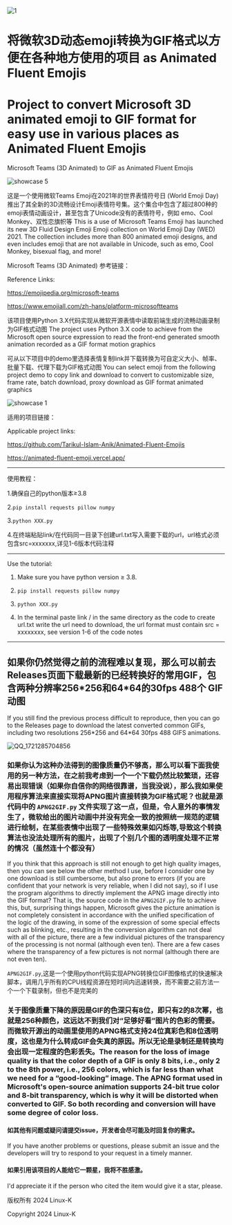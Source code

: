 ![1](https://github.com/Tarikul-Islam-Anik/Animated-Fluent-Emojis/blob/master/assets/images/banner.gif)
# 将微软3D动态emoji转换为GIF格式以方便在各种地方使用的项目 as Animated Fluent Emojis
# Project to convert Microsoft 3D animated emoji to GIF format for easy use in various places as Animated Fluent Emojis

Microsoft Teams (3D Animated) to GIF
as Animated Fluent Emojis

![showcase 5](https://github.com/user-attachments/assets/fe3a7413-8368-45e9-a08a-0c5832a70b6d)

这是一个使用微软Teams Emoji在2021年的世界表情符号日 (World Emoji Day) 推出了其全新的3D流畅设计Emoji表情符号集。这个集合中包含了超过800种的emoji表情动画设计，甚至包含了Unicode没有的表情符号，例如 emo、Cool Monkey、双性恋旗帜等
This is a use of Microsoft Teams Emoji has launched its new 3D Fluid Design Emoji Emoji collection on World Emoji Day (WED) 2021. The collection includes more than 800 animated emoji designs, and even includes emoji that are not available in Unicode, such as emo, Cool Monkey, bisexual flag, and more!

Microsoft Teams (3D Animated) 
参考链接：

Reference Links:

https://emojipedia.org/microsoft-teams

https://www.emojiall.com/zh-hans/platform-microsoftteams

该项目使用Python 3.X代码实现从微软开源表情中读取前端生成的流畅动画录制为GIF格式动图
The project uses Python 3.X code to achieve from the Microsoft open source expression to read the front-end generated smooth animation recorded as a GIF format motion graphics

可从以下项目中的demo里选择表情复制link并下载转换为可自定义大小、帧率、批量下载、代理下载为GIF格式动图
You can select emoji from the following project demo to copy link and download to convert to customizable size, frame rate, batch download, proxy download as GIF format animated graphics

![showcase 1](https://github.com/user-attachments/assets/c9737d11-ea9c-4541-b3a4-3cee2a486e2f)

适用的项目链接：

Applicable project links:
    
https://github.com/Tarikul-Islam-Anik/Animated-Fluent-Emojis
    
https://animated-fluent-emoji.vercel.app/

---

使用教程：

1.确保自己的python版本≥3.8

2.`pip install requests pillow numpy`

3.`python XXX.py`

4.在终端粘贴link/在代码同一目录下创建url.txt写入需要下载的url，url格式必须包含src=xxxxxxx,详见1-6版本代码注释

---

Use the tutorial:

1. Make sure you have python version ≥ 3.8.

2. `pip install requests pillow numpy`

3. `python XXX.py`

4. In the terminal paste link / in the same directory as the code to create url.txt write the url need to download, the url format must contain src = xxxxxxxx, see version 1-6 of the code notes

---

## 如果你仍然觉得之前的流程难以复现，那么可以前去Releases页面下载最新的已经转换好的常用GIF，包含两种分辨率256\*256和64\*64的30fps 488个 GIF动图
If you still find the previous process difficult to reproduce, then you can go to the Releases page to download the latest converted common GIFs, including two resolutions 256\*256 and 64\*64 30fps 488 GIFS animations.

![QQ_1721285704856](https://github.com/user-attachments/assets/d988173c-e26e-46de-a3bd-bccaa8d3096b)

### 如果你认为这种办法得到的图像质量仍不够高，那么可以看下面我使用的另一种方法，在之前我考虑到一个一个下载仍然比较繁琐，还容易出现错误（如果你自信你的网络很靠谱，当我没说），那么我如果使用程序算法来直接实现将APNG图片直接转换为GIF格式呢？也就是源代码中的 `APNG2GIF.py` 文件实现了这一点，但是，令人意外的事情发生了，微软给出的图片动画中并没有完全一致的按照统一规范的逻辑进行绘制，在某些表情中出现了一些特殊效果如闪烁等,导致这个转换算法也没法处理所有的图片，出现了个别几个图的透明度处理不正常的情况（虽然连十个都没有）
If you think that this approach is still not enough to get high quality images, then you can see below the other method I use, before I consider one by one download is still cumbersome, but also prone to errors (if you are confident that your network is very reliable, when I did not say), so if I use the program algorithms to directly implement the APNG image directly into the GIF format? That is, the source code in the `APNG2GIF.py` file to achieve this, but, surprising things happen, Microsoft gives the picture animation is not completely consistent in accordance with the unified specification of the logic of the drawing, in some of the expression of some special effects such as blinking, etc., resulting in the conversion algorithm can not deal with all of the picture, there are a few individual pictures of the transparency of the processing is not normal (although even ten). There are a few cases where the transparency of a few pictures is not normal (although there are not even ten).

`APNG2GIF.py`,这是一个使用python代码实现APNG转换位GIF图像格式的快速解决脚本，调用几乎所有的CPU线程资源在短时间内迅速转换，而不需要之前方法一个一个下载录制，但也不是完美的

### 关于图像质量下降的原因是GIF的色深只有8位，即只有2的8次幂，也就是256种颜色，这远达不到我们对“足够好看”图片的色彩的需要。而微软开源出的动画里使用的APNG格式支持24位真彩色和8位透明度，这也是为什么转成GIF会失真的原因。所以无论是录制还是转换均会出现一定程度的色彩丢失。The reason for the loss of image quality is that the color depth of a GIF is only 8 bits, i.e., only 2 to the 8th power, i.e., 256 colors, which is far less than what we need for a “good-looking” image. The APNG format used in Microsoft's open-source animation supports 24-bit true color and 8-bit transparency, which is why it will be distorted when converted to GIF. So both recording and conversion will have some degree of color loss.

#### 如其他有问题或疑问请提交issue，开发者会尽可能及时回复你的需求。
If you have another problems or questions, please submit an issue and the developers will try to respond to your request in a timely manner.

#### 如果引用该项目的人能给它一颗星，我将不胜感激。
I'd appreciate it if the person who cited the item would give it a star, please.

版权所有 2024 Linux-K

Copyright 2024 Linux-K
